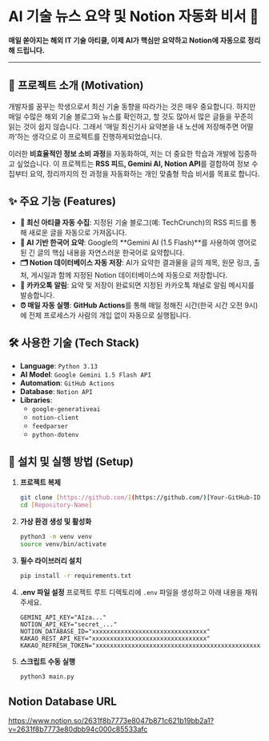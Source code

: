 # AI 기술 뉴스 요약 및 Notion 자동화 비서 🤖

**매일 쏟아지는 해외 IT 기술 아티클, 이제 AI가 핵심만 요약하고 Notion에 자동으로 정리해 드립니다.**


---

## 🧐 프로젝트 소개 (Motivation)

개발자를 꿈꾸는 학생으로서 최신 기술 동향을 따라가는 것은 매우 중요합니다. 하지만 매일 수많은 해외 기술 블로그와 뉴스를 확인하고, 할 것도 많아서 많은 글들을 꾸준히 읽는 것이 쉽지 않습니다. 그래서 '매일 최신기사 요약본을 내 노션에 저장해주면 어떨까'하는 생각으로 이 프로젝트를 진행하게되었습니다.

이러한 **비효율적인 정보 소비 과정**을 자동화하여, 저는 더 중요한 학습과 개발에 집중하고 싶었습니다. 이 프로젝트는 **RSS 피드, Gemini AI, Notion API**를 결합하여 정보 수집부터 요약, 정리까지의 전 과정을 자동화하는 개인 맞춤형 학습 비서를 목표로 합니다.

## ✨ 주요 기능 (Features)

* **📰 최신 아티클 자동 수집**: 지정된 기술 블로그(예: TechCrunch)의 RSS 피드를 통해 새로운 글을 자동으로 가져옵니다.
* **🧠 AI 기반 한국어 요약**: Google의 **Gemini AI (1.5 Flash)**를 사용하여 영어로 된 긴 글의 핵심 내용을 자연스러운 한국어로 요약합니다.
* **🗂️ Notion 데이터베이스 자동 저장**: AI가 요약한 결과물을 글의 제목, 원문 링크, 출처, 게시일과 함께 지정된 Notion 데이터베이스에 자동으로 저장합니다.
* **💬 카카오톡 알림**: 요약 및 저장이 완료되면 지정된 카카오톡 채널로 알림 메시지를 발송합니다.
* **⏰ 매일 자동 실행**: **GitHub Actions**를 통해 매일 정해진 시간(한국 시간 오전 9시)에 전체 프로세스가 사람의 개입 없이 자동으로 실행됩니다.

## 🛠️ 사용한 기술 (Tech Stack)

* **Language**: `Python 3.13`
* **AI Model**: `Google Gemini 1.5 Flash API`
* **Automation**: `GitHub Actions`
* **Database**: `Notion API`
* **Libraries**:
    * `google-generativeai`
    * `notion-client`
    * `feedparser`
    * `python-dotenv`

## 🚀 설치 및 실행 방법 (Setup)

1.  **프로젝트 복제**
    ```bash
    git clone [https://github.com/](https://github.com/)[Your-GitHub-ID]/[Repository-Name].git
    cd [Repository-Name]
    ```

2.  **가상 환경 생성 및 활성화**
    ```bash
    python3 -m venv venv
    source venv/bin/activate
    ```

3.  **필수 라이브러리 설치**
    ```bash
    pip install -r requirements.txt
    ```

4.  **.env 파일 설정**
    프로젝트 루트 디렉토리에 `.env` 파일을 생성하고 아래 내용을 채워주세요.
    ```
    GEMINI_API_KEY="AIza..."
    NOTION_API_KEY="secret_..."
    NOTION_DATABASE_ID="xxxxxxxxxxxxxxxxxxxxxxxxxxxxxxxx"
    KAKAO_REST_API_KEY="xxxxxxxxxxxxxxxxxxxxxxxxxxxxxxxx"
    KAKAO_REFRESH_TOKEN="xxxxxxxxxxxxxxxxxxxxxxxxxxxxxxxxxxxxxxxxxxxxxxxxxxxxxxxxxxxxxxxxxxxxxxxxxxxxxxxxxxxxxxxxxxxxxxxxxxxxxxxxxxxxxxxxxxxxxxxxxxxxxxxx"
    ```

5.  **스크립트 수동 실행**
    ```bash
    python3 main.py
    ```

##  Notion Database URL
https://www.notion.so/2631f8b7773e8047b871c621b19bb2a1?v=2631f8b7773e80dbb94c000c85533afc